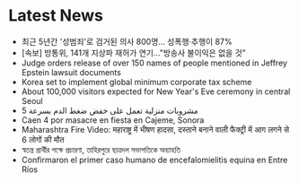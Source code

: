 # Latest News
-  최근 5년간 '성범죄'로 검거된 의사 800명… 성폭행·추행이 87%
-  [속보] 방통위, 141개 지상파 재허가 연기…"방송사 불이익은 없을 것"
-  Judge orders release of over 150 names of people mentioned in Jeffrey Epstein lawsuit documents
-  Korea set to implement global minimum corporate tax scheme
-  About 100,000 visitors expected for New Year's Eve ceremony in central Seoul
-  5 مشروبات منزلية تعمل على خفض ضغط الدم بسرعة
-  Caen 4 por masacre en fiesta en Cajeme, Sonora
-  Maharashtra Fire Video: महाराष्ट्र में भीषण हादसा, दस्ताने बनाने वाली फैक्ट्री में आग लगने से 6 लोगों की मौत
-  স্বতন্ত্র প্রার্থীর পক্ষে প্রচারণা, তাহিরপুরে ছাত্রদল সভাপতিকে অব্যাহতি
-  Confirmaron el primer caso humano de encefalomielitis equina en Entre Ríos
